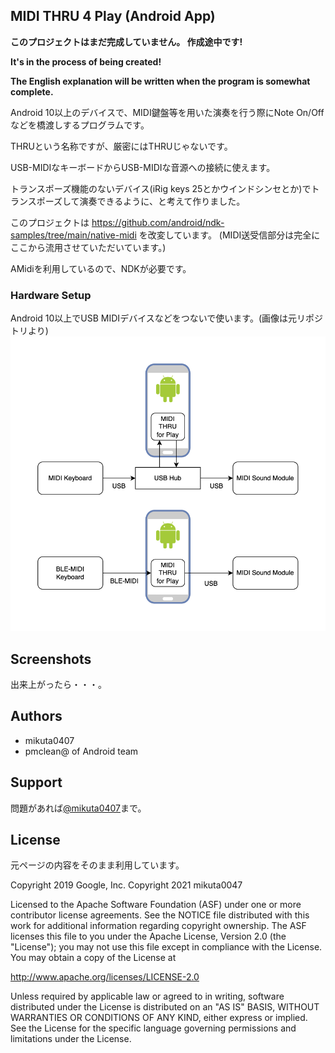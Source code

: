 MIDI THRU 4 Play (Android App)
-----------

**このプロジェクトはまだ完成していません。 作成途中です!**

**It's in the process of being created!**

**The English explanation will be written when the program is somewhat complete.**

Android 10以上のデバイスで、MIDI鍵盤等を用いた演奏を行う際にNote On/Offなどを橋渡しするプログラムです。

THRUという名称ですが、厳密にはTHRUじゃないです。

USB-MIDIなキーボードからUSB-MIDIな音源への接続に使えます。

トランスポーズ機能のないデバイス(iRig keys 25とかウインドシンセとか)でトランスポーズして演奏できるように、と考えて作りました。

このプロジェクトは https://github.com/android/ndk-samples/tree/main/native-midi を改変しています。
(MIDI送受信部分は完全にここから流用させていただいています。)

AMidiを利用しているので、NDKが必要です。

### Hardware Setup
Android 10以上でUSB MIDIデバイスなどをつないで使います。(画像は元リポジトリより)
![devices-structure.png](devices-structure.png)

Screenshots
-----------
出来上がったら・・・。

Authors
-------
- mikuta0407
- pmclean@ of Android team

Support
-------
問題があれば[@mikuta0407](https://twitter.com/mikuta0407)まで。

License
-------

元ページの内容をそのまま利用しています。

Copyright 2019 Google, Inc.
Copyright 2021 mikuta0047

Licensed to the Apache Software Foundation (ASF) under one or more contributor
license agreements.  See the NOTICE file distributed with this work for
additional information regarding copyright ownership.  The ASF licenses this
file to you under the Apache License, Version 2.0 (the "License"); you may not
use this file except in compliance with the License.  You may obtain a copy of
the License at

  http://www.apache.org/licenses/LICENSE-2.0

Unless required by applicable law or agreed to in writing, software
distributed under the License is distributed on an "AS IS" BASIS, WITHOUT
WARRANTIES OR CONDITIONS OF ANY KIND, either express or implied.  See the
License for the specific language governing permissions and limitations under
the License.

